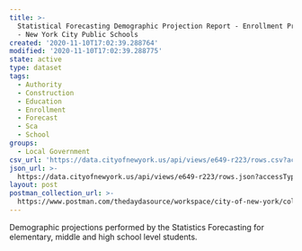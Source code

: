 ```yaml
---
title: >-
  Statistical Forecasting Demographic Projection Report - Enrollment Projections
  - New York City Public Schools
created: '2020-11-10T17:02:39.288764'
modified: '2020-11-10T17:02:39.288775'
state: active
type: dataset
tags:
  - Authority
  - Construction
  - Education
  - Enrollment
  - Forecast
  - Sca
  - School
groups:
  - Local Government
csv_url: 'https://data.cityofnewyork.us/api/views/e649-r223/rows.csv?accessType=DOWNLOAD'
json_url: >-
  https://data.cityofnewyork.us/api/views/e649-r223/rows.json?accessType=DOWNLOAD
layout: post
postman_collection_url: >-
  https://www.postman.com/thedaydasource/workspace/city-of-new-york/collection/15909983-1a4f0817-e1bf-4000-946c-b8700533f960
---
```

Demographic projections performed by the Statistics Forecasting for elementary, middle and high school level students.
